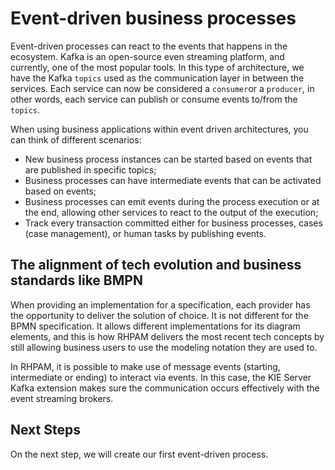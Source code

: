 # Event-driven business processes

Event-driven processes can react to the events that happens in the ecosystem. Kafka is an open-source even streaming platform, and currently, one of the most popular tools. In this type of architecture, we have the Kafka `topics` used as the communication layer in between the services. Each service can now be considered a `consumer`or a `producer`, in other words, each service can publish or consume events to/from the `topics`.  

When using business applications within event driven architectures, you can think of different scenarios:

* New business process instances can be started based on events that are published in specific topics;
* Business processes can have intermediate events that can be activated based on events;
* Business processes can emit events during the process execution or at the end, allowing other services to react to the output of the execution; 
* Track every transaction committed either for business processes, cases (case management), or human tasks by publishing events.

## The alignment of tech evolution and business standards like BMPN

When providing an implementation for a specification, each provider has the opportunity to deliver the solution of choice. It is not different for the BPMN specification. It allows different implementations for its diagram elements, and this is how RHPAM delivers the most recent tech concepts by still allowing business users to use the modeling notation they are used to.

In RHPAM, it is possible to make use of message events (starting, intermediate or ending) to interact via events. In this case, the KIE Server Kafka extension makes sure the communication occurs effectively with the event streaming brokers.

## Next Steps

On the next step, we will create our first event-driven process. 